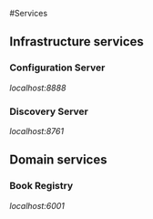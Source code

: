 #Services

## Infrastructure services

### Configuration Server
_localhost:8888_

### Discovery Server
_localhost:8761_

## Domain services

### Book Registry
_localhost:6001_
